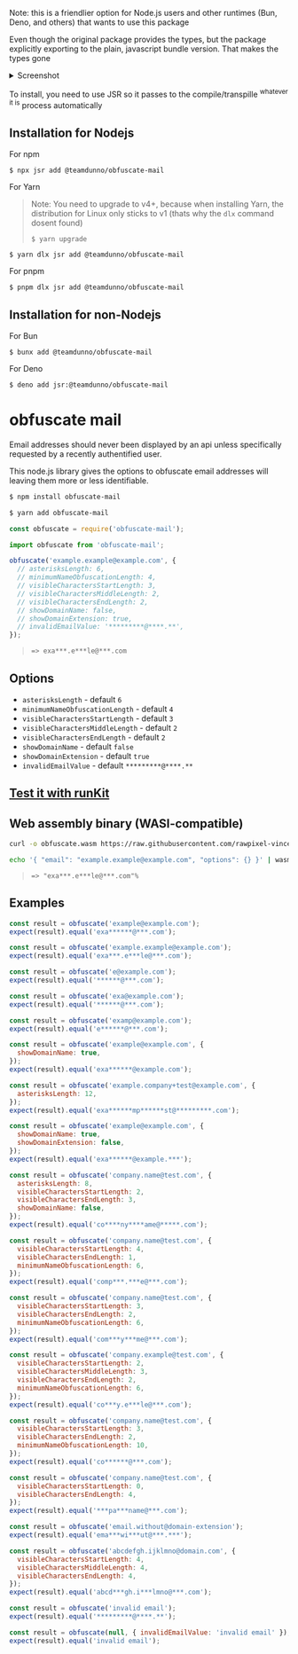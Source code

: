 Note: this is a friendlier option for Node.js users and other runtimes (Bun, Deno, and others) that wants to use this package

Even though the original package provides the types, but the package explicitly exporting to the plain, javascript bundle version. That makes the types gone
<details>
<summary>Screenshot</summary>
  
<img width="441" alt="image" src="https://github.com/user-attachments/assets/e7d5874a-6a53-4f9a-8707-1a742ebb3104">

</details>

To install, you need to use JSR so it passes to the compile/transpille <sup>whatever it is</sup> process automatically

## Installation for Nodejs
For npm
```shell
$ npx jsr add @teamdunno/obfuscate-mail
```
For Yarn
> Note: You need to upgrade to v4+, because when installing Yarn, the distribution for Linux only sticks to v1 (thats why the `dlx` command dosent found)
>
> ```shell
> $ yarn upgrade
> ```
```shell
$ yarn dlx jsr add @teamdunno/obfuscate-mail
```
For pnpm
```shell
$ pnpm dlx jsr add @teamdunno/obfuscate-mail
```
## Installation for non-Nodejs
For Bun
```
$ bunx add @teamdunno/obfuscate-mail
```
For Deno
```
$ deno add jsr:@teamdunno/obfuscate-mail
```

# obfuscate mail

Email addresses should never been displayed by an api unless specifically requested by a recently authentified user.

This node.js library gives the options to obfuscate email addresses will leaving them more or less identifiable.

```sh
$ npm install obfuscate-mail
```

```sh
$ yarn add obfuscate-mail
```

```js
const obfuscate = require('obfuscate-mail');
```

```js
import obfuscate from 'obfuscate-mail';
```

```js
obfuscate('example.example@example.com', {
  // asterisksLength: 6,
  // minimumNameObfuscationLength: 4,
  // visibleCharactersStartLength: 3,
  // visibleCharactersMiddleLength: 2,
  // visibleCharactersEndLength: 2,
  // showDomainName: false,
  // showDomainExtension: true,
  // invalidEmailValue: '*********@****.**',
});
```

> `=> exa***.e***le@***.com`

## Options

- `asterisksLength` - default `6`
- `minimumNameObfuscationLength` - default `4`
- `visibleCharactersStartLength` - default `3`
- `visibleCharactersMiddleLength` - default `2`
- `visibleCharactersEndLength` - default `2`
- `showDomainName` - default `false`
- `showDomainExtension` - default `true`
- `invalidEmailValue` - default `*********@****.**`

## [Test it with runKit](https://runkit.com/rawpixel-vincent/obfuscate-email)

## Web assembly binary (WASI-compatible)

```sh
curl -o obfuscate.wasm https://raw.githubusercontent.com/rawpixel-vincent/obfuscate-mail/main/dist/bundle.wasm
```

```sh
echo '{ "email": "example.example@example.com", "options": {} }' | wasmtime obfuscate.wasm
```

> `=> "exa***.e***le@***.com"%`

## Examples

```js
const result = obfuscate('example@example.com');
expect(result).equal('exa******@***.com');
```

```js
const result = obfuscate('example.example@example.com');
expect(result).equal('exa***.e***le@***.com');
```

```js
const result = obfuscate('e@example.com');
expect(result).equal('******@***.com');
```

```js
const result = obfuscate('exa@example.com');
expect(result).equal('******@***.com');
```

```js
const result = obfuscate('examp@example.com');
expect(result).equal('e******@***.com');
```

```js
const result = obfuscate('example@example.com', {
  showDomainName: true,
});
expect(result).equal('exa******@example.com');
```

```js
const result = obfuscate('example.company+test@example.com', {
  asterisksLength: 12,
});
expect(result).equal('exa******mp******st@*********.com');
```

```js
const result = obfuscate('example@example.com', {
  showDomainName: true,
  showDomainExtension: false,
});
expect(result).equal('exa******@example.***');
```

```js
const result = obfuscate('company.name@test.com', {
  asterisksLength: 8,
  visibleCharactersStartLength: 2,
  visibleCharactersEndLength: 3,
  showDomainName: false,
});
expect(result).equal('co****ny****ame@*****.com');
```

```js
const result = obfuscate('company.name@test.com', {
  visibleCharactersStartLength: 4,
  visibleCharactersEndLength: 1,
  minimumNameObfuscationLength: 6,
});
expect(result).equal('comp***.***e@***.com');
```

```js
const result = obfuscate('company.name@test.com', {
  visibleCharactersStartLength: 3,
  visibleCharactersEndLength: 2,
  minimumNameObfuscationLength: 6,
});
expect(result).equal('com***y***me@***.com');
```

```js
const result = obfuscate('company.example@test.com', {
  visibleCharactersStartLength: 2,
  visibleCharactersMiddleLength: 3,
  visibleCharactersEndLength: 2,
  minimumNameObfuscationLength: 6,
});
expect(result).equal('co***y.e***le@***.com');
```

```js
const result = obfuscate('company.name@test.com', {
  visibleCharactersStartLength: 3,
  visibleCharactersEndLength: 2,
  minimumNameObfuscationLength: 10,
});
expect(result).equal('co******@***.com');
```

```js
const result = obfuscate('company.name@test.com', {
  visibleCharactersStartLength: 0,
  visibleCharactersEndLength: 4,
});
expect(result).equal('***pa***name@***.com');
```

```js
const result = obfuscate('email.without@domain-extension');
expect(result).equal('ema***wi***ut@***.***');
```

```js
const result = obfuscate('abcdefgh.ijklmno@domain.com', {
  visibleCharactersStartLength: 4,
  visibleCharactersMiddleLength: 4,
  visibleCharactersEndLength: 4,
});
expect(result).equal('abcd***gh.i***lmno@***.com');
```

```js
const result = obfuscate('invalid email');
expect(result).equal('*********@****.**');
```

```js
const result = obfuscate(null, { invalidEmailValue: 'invalid email' });
expect(result).equal('invalid email');
```
